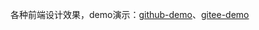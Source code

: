 各种前端设计效果，demo演示：[github-demo](https://tinistyle.github.io/design/)、[gitee-demo](http://toomeng.gitee.io/design)